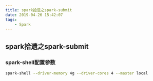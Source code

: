 ```yaml
---
title: spark拾遗之spark-submit
date: 2019-04-26 15:42:07
tags:
    - Spark
---
```


## spark拾遗之spark-submit
### spark-shell配置参数
``` bash
spark-shell --driver-memory 4g --driver-cores 4 --master local
```


